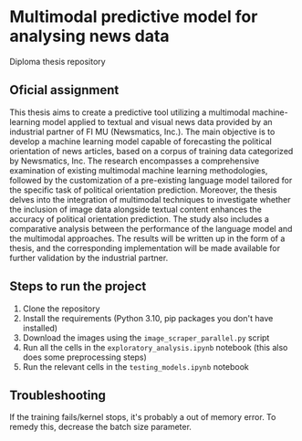# Multimodal predictive model for analysing news data
Diploma thesis repository

## Oficial assignment

This thesis aims to create a predictive tool utilizing a multimodal machine-learning model applied to textual and visual news data provided by an industrial partner of FI MU (Newsmatics, Inc.). The main objective is to develop a machine learning model capable of forecasting the political orientation of news articles, based on a corpus of training data categorized by Newsmatics, Inc. The research encompasses a comprehensive examination of existing multimodal machine learning methodologies, followed by the customization of a pre-existing language model tailored for the specific task of political orientation prediction. Moreover, the thesis delves into the integration of multimodal techniques to investigate whether the inclusion of image data alongside textual content enhances the accuracy of political orientation prediction. The study also includes a comparative analysis between the performance of the language model and the multimodal approaches. The results will be written up in the form of a thesis, and the corresponding implementation will be made available for further validation by the industrial partner.

## Steps to run the project

1. Clone the repository
2. Install the requirements (Python 3.10, pip packages you don't have installed)
3. Download the images using the `image_scraper_parallel.py` script
4. Run all the cells in the `exploratory_analysis.ipynb` notebook (this also does some preprocessing steps)
5. Run the relevant cells in the `testing_models.ipynb` notebook

## Troubleshooting

If the training fails/kernel stops, it's probably a out of memory error. To remedy this, decrease the batch size parameter.